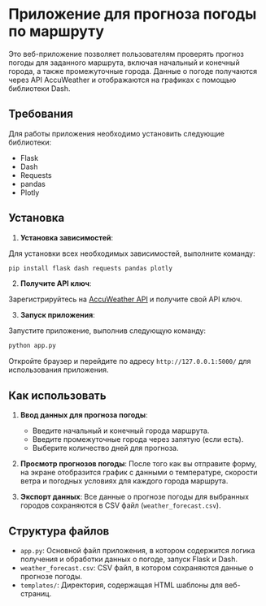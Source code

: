 
# Приложение для прогноза погоды по маршруту

Это веб-приложение позволяет пользователям проверять прогноз погоды для заданного маршрута, включая начальный и конечный города, а также промежуточные города. Данные о погоде получаются через API AccuWeather и отображаются на графиках с помощью библиотеки Dash.

## Требования

Для работы приложения необходимо установить следующие библиотеки:

- Flask
- Dash
- Requests
- pandas
- Plotly

## Установка

1. **Установка зависимостей**:

Для установки всех необходимых зависимостей, выполните команду:

```bash
pip install flask dash requests pandas plotly
```

2. **Получите API ключ**:

Зарегистрируйтесь на [AccuWeather API](https://developer.accuweather.com/) и получите свой API ключ.


3. **Запуск приложения**:

Запустите приложение, выполнив следующую команду:

```bash
python app.py
```

Откройте браузер и перейдите по адресу `http://127.0.0.1:5000/` для использования приложения.

## Как использовать

1. **Ввод данных для прогноза погоды**:
   - Введите начальный и конечный города маршрута.
   - Введите промежуточные города через запятую (если есть).
   - Выберите количество дней для прогноза.

2. **Просмотр прогнозов погоды**:
   После того как вы отправите форму, на экране отобразится график с данными о температуре, скорости ветра и погодных условиях для каждого города маршрута.

3. **Экспорт данных**:
   Все данные о прогнозе погоды для выбранных городов сохраняются в CSV файл (`weather_forecast.csv`).

## Структура файлов

- `app.py`: Основной файл приложения, в котором содержится логика получения и обработки данных о погоде, запуск Flask и Dash.
- `weather_forecast.csv`: CSV файл, в котором сохраняются данные о прогнозе погоды.
- `templates/`: Директория, содержащая HTML шаблоны для веб-страниц.

